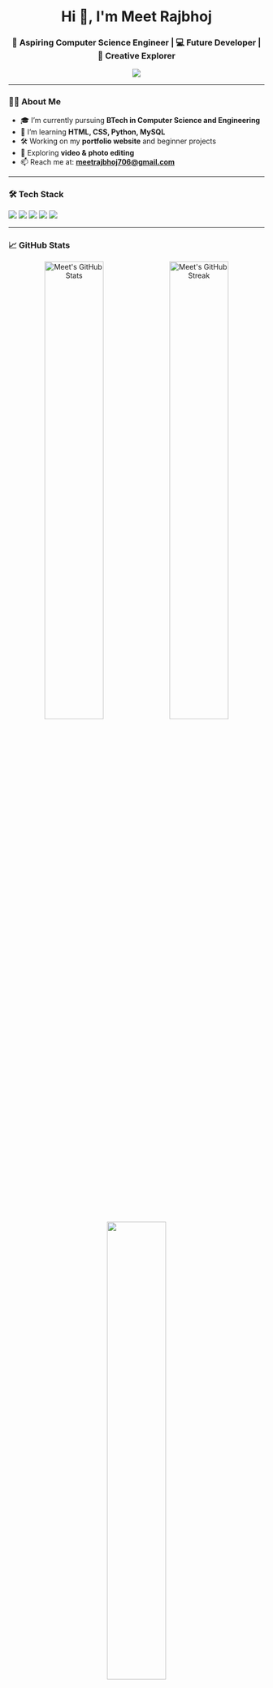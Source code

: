 <h1 align="center">Hi 👋, I'm Meet Rajbhoj</h1>
<h3 align="center">🚀 Aspiring Computer Science Engineer | 💻 Future Developer | 🎨 Creative Explorer</h3>

<p align="center">
  <img src="https://readme-typing-svg.herokuapp.com?color=6C63FF&center=true&vCenter=true&lines=BTech+CSE+Student;Learning+Web+Development;Exploring+Python+%26+MySQL;Loves+Creativity+%26+Code" />
</p>

---

### 🙋‍♂️ About Me

- 🎓 I’m currently pursuing **BTech in Computer Science and Engineering**
- 🌱 I’m learning **HTML, CSS, Python, MySQL**
- 🛠️ Working on my **portfolio website** and beginner projects
- 🎨 Exploring **video & photo editing**
- 📫 Reach me at: **meetrajbhoj706@gmail.com**

---

### 🛠️ Tech Stack

<p align="left">
  <img src="https://img.shields.io/badge/HTML5-E34F26?style=for-the-badge&logo=html5&logoColor=white"/>
  <img src="https://img.shields.io/badge/CSS3-1572B6?style=for-the-badge&logo=css3&logoColor=white"/>
  <img src="https://img.shields.io/badge/Python-3776AB?style=for-the-badge&logo=python&logoColor=white"/>
  <img src="https://img.shields.io/badge/MySQL-00000F?style=for-the-badge&logo=mysql&logoColor=white"/>
  <img src="https://img.shields.io/badge/GitHub-181717?style=for-the-badge&logo=github&logoColor=white"/>
</p>

---

### 📈 GitHub Stats

<p align="center">
  <img src="https://github-readme-stats.vercel.app/api?username=meeeetttt&show_icons=true&theme=tokyonight" alt="Meet's GitHub Stats" width="48%"/>
  <img src="https://github-readme-streak-stats.herokuapp.com/?user=meeeetttt&theme=tokyonight" alt="Meet's GitHub Streak" width="48%"/>
</p>

<p align="center">
  <img src="https://github-readme-stats.vercel.app/api/top-langs/?username=meeeetttt&layout=compact&theme=tokyonight" width="48%"/>
</p>

---

### 📫 Connect with Me

<p align="left">
  <a href="mailto:meetrajbhoj706@gmail.com">
    <img src="https://img.shields.io/badge/Email-D14836?style=for-the-badge&logo=gmail&logoColor=white"/>
  </a>
  <a href="https://www.linkedin.com/in/MeetRajbhoj/" target="_blank">
    <img src="https://img.shields.io/badge/LinkedIn-0A66C2?style=for-the-badge&logo=linkedin&logoColor=white"/>
  </a>
  <a href="https://github.com/meeeetttt">
    <img src="https://img.shields.io/badge/GitHub-181717?style=for-the-badge&logo=github&logoColor=white"/>
  </a>
</p>

---

> *“Every expert was once a beginner — and I’m just getting started!”*
